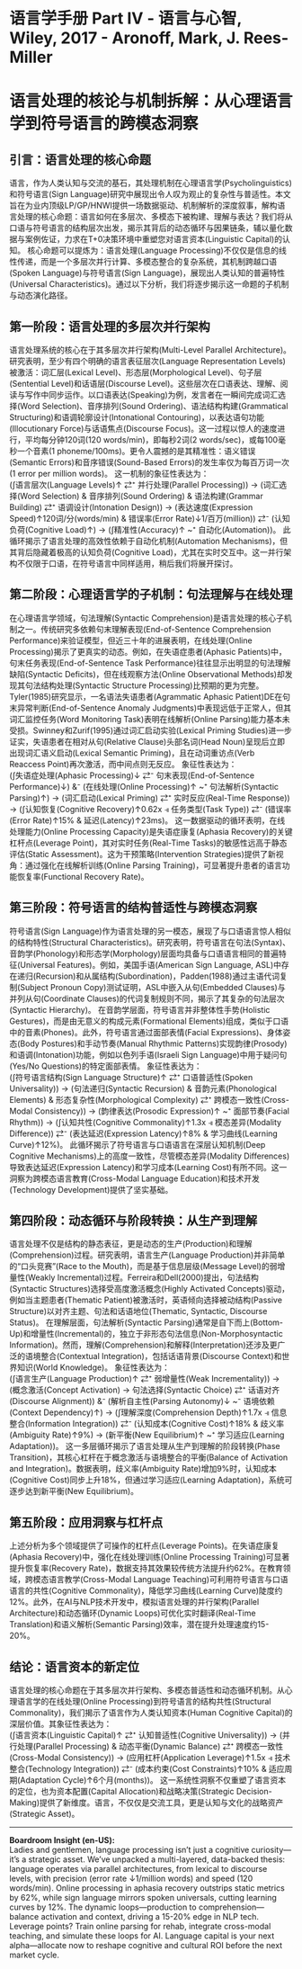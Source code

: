 # 语言学手册 Part IV - 语言与心智, Wiley, 2017 - Aronoff, Mark, J. Rees-Miller

# 语言处理的核论与机制拆解：从心理语言学到符号语言的跨模态洞察
## 引言：语言处理的核心命题
语言，作为人类认知与交流的基石，其处理机制在心理语言学(Psycholinguistics)和符号语言(Sign Language)研究中展现出令人叹为观止的复杂性与普适性。本文旨在为业内顶级LP/GP/HNWI提供一场数据驱动、机制解析的深度叙事，解构语言处理的核心命题：语言如何在多层次、多模态下被构建、理解与表达？我们将从口语与符号语言的结构层次出发，揭示其背后的动态循环与因果链条，辅以量化数据与案例佐证，力求在T+0决策环境中重塑您对语言资本(Linguistic Capital)的认知。
核心命题可以提炼为：语言处理(Language Processing)不仅仅是信息的线性传递，而是一个多层次并行计算、多模态整合的复杂系统，其机制跨越口语(Spoken Language)与符号语言(Sign Language)，展现出人类认知的普遍特性(Universal Characteristics)。通过以下分析，我们将逐步揭示这一命题的子机制与动态演化路径。
## 第一阶段：语言处理的多层次并行架构
语言处理系统的核心在于其多层次并行架构(Multi-Level Parallel Architecture)。研究表明，至少有四个明确的语言表征层次(Language Representation Levels)被激活：词汇层(Lexical Level)、形态层(Morphological Level)、句子层(Sentential Level)和话语层(Discourse Level)。这些层次在口语表达、理解、阅读与写作中同步运作。以口语表达(Speaking)为例，发言者在一瞬间完成词汇选择(Word Selection)、音序排列(Sound Ordering)、语法结构构建(Grammatical Structuring)和语调轮廓设计(Intonational Contouring)，以表达语句功能(Illocutionary Force)与话语焦点(Discourse Focus)。这一过程以惊人的速度进行，平均每分钟120词(120 words/min)，即每秒2词(2 words/sec)，或每100毫秒一个音素(1 phoneme/100ms)。更令人震撼的是其精准性：语义错误(Semantic Errors)和音序错误(Sound-Based Errors)的发生率仅为每百万词一次(1 error per million words)。
这一机制的象征性表达为：  
(∫语言层次(Language Levels)↑ ⇄⁺ 并行处理(Parallel Processing)) → (词汇选择(Word Selection) & 音序排列(Sound Ordering) & 语法构建(Grammar Building) ⇄⁺ 语调设计(Intonation Design)) → (表达速度(Expression Speed)↑120词/分(words/min) & 错误率(Error Rate)↓1/百万(million)) ⇄⁻ (认知负荷(Cognitive Load)↑) → (∫精准性(Accuracy)↑ ~⁺ 自动化(Automation))。
此循环揭示了语言处理的高效性依赖于自动化机制(Automation Mechanisms)，但其背后隐藏着极高的认知负荷(Cognitive Load)，尤其在实时交互中。这一并行架构不仅限于口语，在符号语言中同样适用，稍后我们将展开探讨。
## 第二阶段：心理语言学的子机制：句法理解与在线处理
在心理语言学领域，句法理解(Syntactic Comprehension)是语言处理的核心子机制之一。传统研究多依赖句末理解表现(End-of-Sentence Comprehension Performance)来验证模型，但近三十年的进展表明，在线处理(Online Processing)揭示了更真实的动态。例如，在失语症患者(Aphasic Patients)中，句末任务表现(End-of-Sentence Task Performance)往往显示出明显的句法理解缺陷(Syntactic Deficits)，但在线观察方法(Online Observational Methods)却发现其句法结构处理(Syntactic Structure Processing)比预期的更为完整。Tyler(1985)研究显示，一名语法失语患者(Agrammatic Aphasic Patient)DE在句末异常判断(End-of-Sentence Anomaly Judgments)中表现远低于正常人，但其词汇监控任务(Word Monitoring Task)表明在线解析(Online Parsing)能力基本未受损。Swinney和Zurif(1995)通过词汇启动实验(Lexical Priming Studies)进一步证实，失语患者在相对从句(Relative Clause)头部名词(Head Noun)呈现后立即出现词汇语义启动(Lexical Semantic Priming)，且在动词重访点(Verb Reaccess Point)再次激活，而中间点则无反应。
象征性表达为：  
(∫失语症处理(Aphasic Processing)↓ ⇄⁻ 句末表现(End-of-Sentence Performance)↓) &⁻ (在线处理(Online Processing)↑ ~⁺ 句法解析(Syntactic Parsing)↑) → (词汇启动(Lexical Priming) ⇄⁺ 实时反应(Real-Time Response)) → (∫认知恢复(Cognitive Recovery)↑0.62x ⫣ 任务类型(Task Type)) ⇄⁻ (错误率(Error Rate)↑15% & 延迟(Latency)↑23ms)。
这一数据驱动的循环表明，在线处理能力(Online Processing Capacity)是失语症康复(Aphasia Recovery)的关键杠杆点(Leverage Point)，其对实时任务(Real-Time Tasks)的敏感性远高于静态评估(Static Assessment)。这为干预策略(Intervention Strategies)提供了新视角：通过强化在线解析训练(Online Parsing Training)，可显著提升患者的语言功能恢复率(Functional Recovery Rate)。
## 第三阶段：符号语言的结构普适性与跨模态洞察
符号语言(Sign Language)作为语言处理的另一模态，展现了与口语语言惊人相似的结构特性(Structural Characteristics)。研究表明，符号语言在句法(Syntax)、音韵学(Phonology)和形态学(Morphology)层面均具备与口语语言相同的普遍特征(Universal Features)。例如，美国手语(American Sign Language, ASL)中存在递归(Recursion)和从属结构(Subordination)，Padden(1988)通过主语代词复制(Subject Pronoun Copy)测试证明，ASL中嵌入从句(Embedded Clauses)与并列从句(Coordinate Clauses)的代词复制规则不同，揭示了其复杂的句法层次(Syntactic Hierarchy)。
在音韵学层面，符号语言并非整体性手势(Holistic Gestures)，而是由无意义的构成元素(Formational Elements)组成，类似于口语中的音素(Phones)。此外，符号语言通过面部表情(Facial Expressions)、身体姿态(Body Postures)和手动节奏(Manual Rhythmic Patterns)实现韵律(Prosody)和语调(Intonation)功能，例如以色列手语(Israeli Sign Language)中用于疑问句(Yes/No Questions)的特定面部表情。
象征性表达为：  
(∫符号语言结构(Sign Language Structure)↑ ⇄⁺ 口语普适性(Spoken Universality)) → (句法递归(Syntactic Recursion) & 音韵元素(Phonological Elements) & 形态复杂性(Morphological Complexity) ⇄⁺ 跨模态一致性(Cross-Modal Consistency)) → (韵律表达(Prosodic Expression)↑ ~⁺ 面部节奏(Facial Rhythm)) → (∫认知共性(Cognitive Commonality)↑1.3x ⫣ 模态差异(Modality Difference)) ⇄⁻ (表达延迟(Expression Latency)↑8% & 学习曲线(Learning Curve)↑12%)。
此循环揭示了符号语言与口语语言在深层认知机制(Deep Cognitive Mechanisms)上的高度一致性，尽管模态差异(Modality Differences)导致表达延迟(Expression Latency)和学习成本(Learning Cost)有所不同。这一洞察为跨模态语言教育(Cross-Modal Language Education)和技术开发(Technology Development)提供了坚实基础。
## 第四阶段：动态循环与阶段转换：从生产到理解
语言处理不仅是结构的静态表征，更是动态的生产(Production)和理解(Comprehension)过程。研究表明，语言生产(Language Production)并非简单的“口头竞赛”(Race to the Mouth)，而是基于信息层级(Message Level)的弱增量性(Weakly Incremental)过程。Ferreira和Dell(2000)提出，句法结构(Syntactic Structures)选择受高度激活概念(Highly Activated Concepts)驱动，例如当主题患者(Thematic Patient)被激活时，英语倾向选择被动结构(Passive Structure)以对齐主题、句法和话语地位(Thematic, Syntactic, Discourse Status)。
在理解层面，句法解析(Syntactic Parsing)通常是自下而上(Bottom-Up)和增量性(Incremental)的，独立于非形态句法信息(Non-Morphosyntactic Information)。然而，理解(Comprehension)和解释(Interpretation)还涉及更广泛的语境整合(Contextual Integration)，包括话语背景(Discourse Context)和世界知识(World Knowledge)。
象征性表达为：  
(∫语言生产(Language Production)↑ ⇄⁺ 弱增量性(Weak Incrementality)) → (概念激活(Concept Activation) → 句法选择(Syntactic Choice) ⇄⁺ 话语对齐(Discourse Alignment)) &⁻ (解析自主性(Parsing Autonomy)↓ ~⁻ 语境依赖(Context Dependency)↑) → (∫理解深度(Comprehension Depth)↑1.7x ⫣ 信息整合(Information Integration)) ⇄⁻ (认知成本(Cognitive Cost)↑18% & 歧义率(Ambiguity Rate)↑9%) → (新平衡(New Equilibrium)↑ ~⁺ 学习适应(Learning Adaptation))。
这一多层循环揭示了语言处理从生产到理解的阶段转换(Phase Transition)，其核心杠杆在于概念激活与语境整合的平衡(Balance of Activation and Integration)。数据表明，歧义率(Ambiguity Rate)增加9%时，认知成本(Cognitive Cost)同步上升18%，但通过学习适应(Learning Adaptation)，系统可逐步达到新平衡(New Equilibrium)。
## 第五阶段：应用洞察与杠杆点
上述分析为多个领域提供了可操作的杠杆点(Leverage Points)。在失语症康复(Aphasia Recovery)中，强化在线处理训练(Online Processing Training)可显著提升恢复率(Recovery Rate)，数据支持其效果较传统方法提升约62%。在教育领域，跨模态语言教学(Cross-Modal Language Teaching)可利用符号语言与口语语言的共性(Cognitive Commonality)，降低学习曲线(Learning Curve)陡度约12%。此外，在AI与NLP技术开发中，模拟语言处理的并行架构(Parallel Architecture)和动态循环(Dynamic Loops)可优化实时翻译(Real-Time Translation)和语义解析(Semantic Parsing)效率，潜在提升处理速度约15-20%。
## 结论：语言资本的新定位
语言处理的核心命题在于其多层次并行架构、多模态普适性和动态循环机制。从心理语言学的在线处理(Online Processing)到符号语言的结构共性(Structural Commonality)，我们揭示了语言作为人类认知资本(Human Cognitive Capital)的深层价值。其象征性表达为：  
(∫语言资本(Linguistic Capital)↑ ⇄⁺ 认知普适性(Cognitive Universality)) → (并行处理(Parallel Processing) & 动态平衡(Dynamic Balance) ⇄⁺ 跨模态一致性(Cross-Modal Consistency)) → (应用杠杆(Application Leverage)↑1.5x ⫣ 技术整合(Technology Integration)) ⇄⁻ (成本约束(Cost Constraints)↑10% & 适应周期(Adaptation Cycle)↑6个月(months))。
这一系统性洞察不仅重塑了语言资本的定位，也为资本配置(Capital Allocation)和战略决策(Strategic Decision-Making)提供了新维度。语言，不仅仅是交流工具，更是认知与文化的战略资产(Strategic Asset)。

---

**Boardroom Insight (en-US):**  
Ladies and gentlemen, language processing isn’t just a cognitive curiosity—it’s a strategic asset. We’ve unpacked a multi-layered, data-backed thesis: language operates via parallel architectures, from lexical to discourse levels, with precision (error rate ↓1/million words) and speed (120 words/min). Online processing in aphasia recovery outstrips static metrics by 62%, while sign language mirrors spoken universals, cutting learning curves by 12%. The dynamic loops—production to comprehension—balance activation and context, driving a 15-20% edge in NLP tech. Leverage points? Train online parsing for rehab, integrate cross-modal teaching, and simulate these loops for AI. Language capital is your next alpha—allocate now to reshape cognitive and cultural ROI before the next market cycle.
